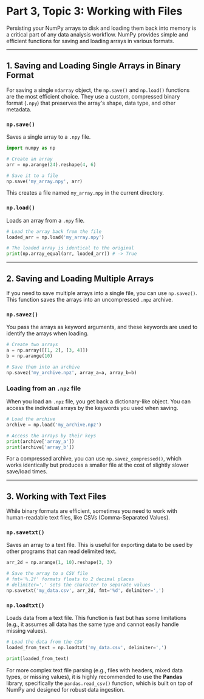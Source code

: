 # Part 3, Topic 3: Working with Files

Persisting your NumPy arrays to disk and loading them back into memory is a critical part of any data analysis workflow. NumPy provides simple and efficient functions for saving and loading arrays in various formats.

---

## 1. Saving and Loading Single Arrays in Binary Format

For saving a single `ndarray` object, the `np.save()` and `np.load()` functions are the most efficient choice. They use a custom, compressed binary format (`.npy`) that preserves the array's shape, data type, and other metadata.

### `np.save()`
Saves a single array to a `.npy` file.

```python
import numpy as np

# Create an array
arr = np.arange(24).reshape(4, 6)

# Save it to a file
np.save('my_array.npy', arr)
```
This creates a file named `my_array.npy` in the current directory.

### `np.load()`
Loads an array from a `.npy` file.

```python
# Load the array back from the file
loaded_arr = np.load('my_array.npy')

# The loaded array is identical to the original
print(np.array_equal(arr, loaded_arr)) # -> True
```

---

## 2. Saving and Loading Multiple Arrays

If you need to save multiple arrays into a single file, you can use `np.savez()`. This function saves the arrays into an uncompressed `.npz` archive.

### `np.savez()`
You pass the arrays as keyword arguments, and these keywords are used to identify the arrays when loading.

```python
# Create two arrays
a = np.array([[1, 2], [3, 4]])
b = np.arange(10)

# Save them into an archive
np.savez('my_archive.npz', array_a=a, array_b=b)
```

### Loading from an `.npz` file
When you load an `.npz` file, you get back a dictionary-like object. You can access the individual arrays by the keywords you used when saving.

```python
# Load the archive
archive = np.load('my_archive.npz')

# Access the arrays by their keys
print(archive['array_a'])
print(archive['array_b'])
```

For a compressed archive, you can use `np.savez_compressed()`, which works identically but produces a smaller file at the cost of slightly slower save/load times.

---

## 3. Working with Text Files

While binary formats are efficient, sometimes you need to work with human-readable text files, like CSVs (Comma-Separated Values).

### `np.savetxt()`
Saves an array to a text file. This is useful for exporting data to be used by other programs that can read delimited text.

```python
arr_2d = np.arange(1, 10).reshape(3, 3)

# Save the array to a CSV file
# fmt='%.2f' formats floats to 2 decimal places
# delimiter=',' sets the character to separate values
np.savetxt('my_data.csv', arr_2d, fmt='%d', delimiter=',')
```

### `np.loadtxt()`
Loads data from a text file. This function is fast but has some limitations (e.g., it assumes all data has the same type and cannot easily handle missing values).

```python
# Load the data from the CSV
loaded_from_text = np.loadtxt('my_data.csv', delimiter=',')

print(loaded_from_text)
```
For more complex text file parsing (e.g., files with headers, mixed data types, or missing values), it is highly recommended to use the **Pandas** library, specifically the `pandas.read_csv()` function, which is built on top of NumPy and designed for robust data ingestion.
